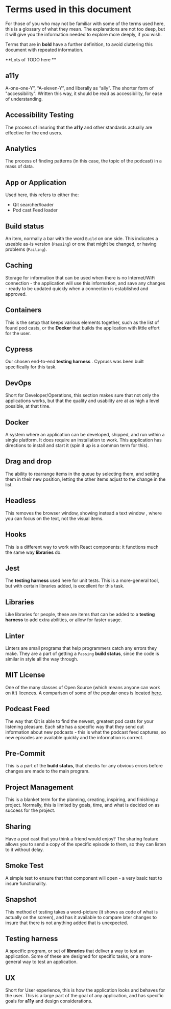 # Terms used in this document #

For those of you who may not be familiar with some of the terms used here, this is a glossary of what they mean. The explanations are not too deep, but it will give you the information needed to explore more deeply, if you wish. 

Terms that are in **bold** have a further definition, to avoid cluttering this document with repeated information.

**Lots of TODO here **
## a11y ## 
A-one-one-Y”, “A-eleven-Y”, and liberally as “ally”. The shorter form of "accessibility". Written this way, it should be read as accessibility, for ease of understanding.

## Accessibility Testing ## 
The process of insuring that the **a11y** and other standards actually are effective for the end users.

## Analytics ## 
The process of finding patterns (in this case, the topic of the podcast) in a mass of data.

## App or Application ## 
Used here, this refers to either the:
- Qit searcher/loader
- Pod cast Feed loader

## Build status ## 
An item, normally a bar with the word `Build` on one side. This indicates a useable as-is version (`Passing`) or one that might be changed, or having problems (`Failing`).

## Caching ## 
Storage for information that can be used when there is no Internet/WiFi connection - the application will use this information, and save any changes - ready to be updated quickly when a connection is established and approved.

## Containers ## 
This is the setup that keeps various elements together, such as the list of found pod casts, or the **Docker** that builds the application with little effort for the user.

## Cypress ## 
Our chosen end-to-end **testing harness** . Cypruss was been built specifically for this task.

## DevOps ## 
Short for Developer/Operations, this section makes sure that not only the applications works, but that the quality and usability are at as high a level possible, at that time.

## Docker ## 
A system where an application can be developed, shipped, and run within a single platform. It does require an installation to work. This application has directions to install and start it (spin it up is a common term for this).

## Drag and drop ## 
The ability to rearrange items in the queue by selecting them, and setting them in their new position, letting the other items adjust to the change in the list.

## Headless ## 
This removes the browser window, showing instead a text window , where you can focus on the text, not the visual items.

## Hooks ## 
This is a different way to work with React components: it functions much the same way **libraries** do.

## Jest ##
The **testing harness** used here for unit tests. This is a more-general tool, but with certain libraries added, is excellent for this task.

## Libraries ##
Like libraries for people, these are items that can be added to a **testing harness** to add extra abilities, or allow for faster usage.

## Linter ##
Linters are small programs that help programmers catch any errors they make. They are a part of getting a `Passing` **build status**, since the code is similar in style all the way through.

## MIT License ##
One of the many classes of Open Source (which means anyone can work on it!) licences. A comparison of some of the popular ones is located [here](https://www.kiuwan.com/blog/a-comparison-of-the-most-popular-open-source-licenses/).

## Podcast Feed ##
The way that Qit is able to find the newest, greatest pod casts for your listening pleasure. Each site has a specific way that they send out information about new podcasts - this is what the podcast feed captures, so new episodes are available quickly and the information is correct.

## Pre-Commit ##
This is a part of the **build status**, that checks for any obvious errors before changes are made to the main program.

## Project Management ##
This is a blanket term for the planning, creating, inspiring, and finishing a project. Normally, this is limited by goals, time, and what is decided on as success for the project.

## Sharing ##
Have a pod cast that you think a friend would enjoy? The sharing feature allows you to send a copy of the specific episode to them, so they can listen to it without delay.

## Smoke Test ##
A simple test to ensure that that component will open - a very basic test to insure functionality.

## Snapshot ##
This method of testing takes a word-picture (it shows as code of what is actually on the screen), and has it available to compare later changes to insure that there is not anything added that is unexpected.

## Testing harness ##
A specific program, or set of **libraries** that deliver a way to test an application. Some of these are designed for specific tasks, or a more-general way to test an application.

## UX ##
Short for User experience, this is how the application looks and behaves for the user. This is a large part of the goal of any application, and has specific goals for **a11y** and design considerations.